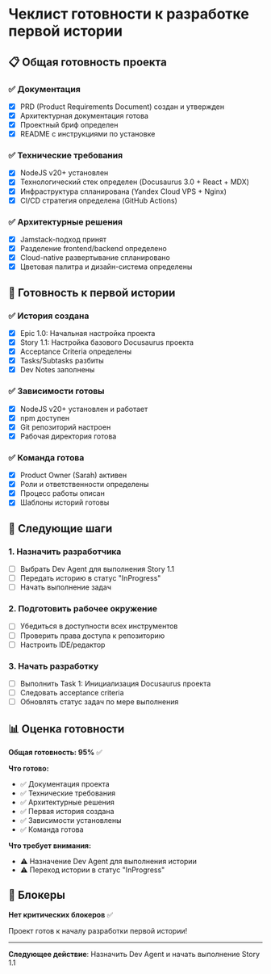 # Чеклист готовности к разработке первой истории

## 📋 Общая готовность проекта

### ✅ Документация
- [x] PRD (Product Requirements Document) создан и утвержден
- [x] Архитектурная документация готова
- [x] Проектный бриф определен
- [x] README с инструкциями по установке

### ✅ Технические требования
- [x] NodeJS v20+ установлен
- [x] Технологический стек определен (Docusaurus 3.0 + React + MDX)
- [x] Инфраструктура спланирована (Yandex Cloud VPS + Nginx)
- [x] CI/CD стратегия определена (GitHub Actions)

### ✅ Архитектурные решения
- [x] Jamstack-подход принят
- [x] Разделение frontend/backend определено
- [x] Cloud-native развертывание спланировано
- [x] Цветовая палитра и дизайн-система определены

## 🚀 Готовность к первой истории

### ✅ История создана
- [x] Epic 1.0: Начальная настройка проекта
- [x] Story 1.1: Настройка базового Docusaurus проекта
- [x] Acceptance Criteria определены
- [x] Tasks/Subtasks разбиты
- [x] Dev Notes заполнены

### ✅ Зависимости готовы
- [x] NodeJS v20+ установлен и работает
- [x] npm доступен
- [x] Git репозиторий настроен
- [x] Рабочая директория готова

### ✅ Команда готова
- [x] Product Owner (Sarah) активен
- [x] Роли и ответственности определены
- [x] Процесс работы описан
- [x] Шаблоны историй готовы

## 🎯 Следующие шаги

### 1. Назначить разработчика
- [ ] Выбрать Dev Agent для выполнения Story 1.1
- [ ] Передать историю в статус "InProgress"
- [ ] Начать выполнение задач

### 2. Подготовить рабочее окружение
- [ ] Убедиться в доступности всех инструментов
- [ ] Проверить права доступа к репозиторию
- [ ] Настроить IDE/редактор

### 3. Начать разработку
- [ ] Выполнить Task 1: Инициализация Docusaurus проекта
- [ ] Следовать acceptance criteria
- [ ] Обновлять статус задач по мере выполнения

## 📊 Оценка готовности

**Общая готовность: 95%** ✅

**Что готово:**
- ✅ Документация проекта
- ✅ Технические требования
- ✅ Архитектурные решения
- ✅ Первая история создана
- ✅ Зависимости установлены
- ✅ Команда готова

**Что требует внимания:**
- ⚠️ Назначение Dev Agent для выполнения истории
- ⚠️ Переход истории в статус "InProgress"

## 🚨 Блокеры

**Нет критических блокеров** ✅

Проект готов к началу разработки первой истории!

---

**Следующее действие**: Назначить Dev Agent и начать выполнение Story 1.1


